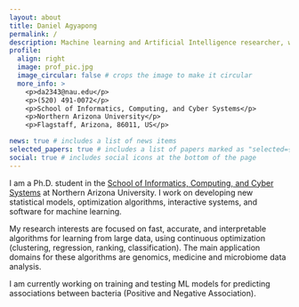 ```yaml
---
layout: about
title: Daniel Agyapong
permalink: /
description: Machine learning and Artificial Intelligence researcher, with a focus on deep learning, reinforcement learning, and computer vision.
profile:
  align: right
  image: prof_pic.jpg
  image_circular: false # crops the image to make it circular
  more_info: >
    <p>da2343@nau.edu</p>
    <p>(520) 491-0072</p> 
    <p>School of Informatics, Computing, and Cyber Systems</p>
    <p>Northern Arizona University</p>
    <p>Flagstaff, Arizona, 86011, US</p>

news: true # includes a list of news items
selected_papers: true # includes a list of papers marked as "selected={true}"
social: true # includes social icons at the bottom of the page
---
```


I am a Ph.D. student in the [School of Informatics, Computing, and Cyber Systems](https://nau.edu/school-of-informatics-computing-and-cyber-systems/) at Northern Arizona University.
I work on developing new statistical models, optimization algorithms, interactive systems, and software for machine learning.

My research interests are focused on fast, accurate, and interpretable algorithms for learning from large data, using continuous optimization (clustering, regression, ranking, classification). The main application domains for these algorithms are genomics, medicine and microbiome data analysis.

I am currently working on training and testing ML models for predicting associations between bacteria (Positive and Negative Association).